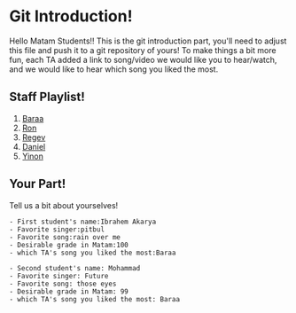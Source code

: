 # Git Introduction!

Hello Matam Students!!
This is the git introduction part, you'll need to adjust this file and push it to a git repository of yours!
To make things a bit more fun, each TA added a link to song/video we would like you to hear/watch, and we would like to hear which song you liked the most.

## Staff Playlist!

1. [Baraa](https://www.youtube.com/watch?v=Oextk-If8HQ)
2. [Ron](https://www.youtube.com/watch?v=lhfs1CzzUPM)
3. [Regev](https://www.youtube.com/watch?v=HYsz1hP0BFo)
4. [Daniel](https://www.youtube.com/watch?v=1_yirYhYLDU)
5. [Yinon](https://www.youtube.com/watch?v=3pM4g-tr-2U)

## Your Part!

Tell us a bit about yourselves! 

	- First student's name:Ibrahem Akarya
	- Favorite singer:pitbul
	- Favorite song:rain over me
	- Desirable grade in Matam:100
	- which TA's song you liked the most:Baraa

	- Second student's name: Mohammad
	- Favorite singer: Future
	- Favorite song: those eyes
	- Desirable grade in Matam: 99
	- which TA's song you liked the most: Baraa
